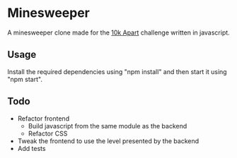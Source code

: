 # Minesweeper

A minesweeper clone made for the [10k Apart](https://a-k-apart.com/) challenge written in javascript.

## Usage

Install the required dependencies using "npm install" and then start it using "npm start".

## Todo

* Refactor frontend
	* Build javascript from the same module as the backend
	* Refactor CSS
* Tweak the frontend to use the level presented by the backend
* Add tests
